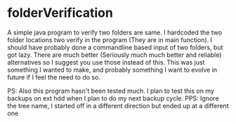 # folderVerification

A simple java program to verify two folders are same. I hardcoded the two folder locations two verify in the program (They are in main function). I should have probably done a commandline based input of two folders, but got lazy. 
There are much better (Seriously much much better and reliable) alternatives so I suggest you use those instead of this. This was just something I wanted to make, and probably something I want to evolve in future if I feel the need to do so.

PS: Also this program hasn't been tested much. I plan to test this on my backups on ext hdd when I plan to do my next backup cycle.
PPS: Ignore the tree name, I started off in a different direction but ended up at a different one
